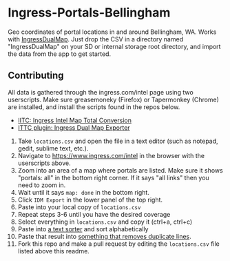 # Ingress-Portals-Bellingham
Geo coordinates of portal locations in and around Bellingham, WA.  Works with [IngressDualMap](https://idm.t.allofti.me/).  Just drop the CSV in a directory named "IngressDualMap" on your SD or internal storage root directory, and import the data from the app to get started.

## Contributing

All data is gathered through the ingress.com/intel page using two userscripts.  Make sure greasemoneky (Firefox) or Tapermonkey (Chrome) are installed, and install the scripts found in the repos below.

* [IITC: Ingress Intel Map Total Conversion](https://github.com/jonatkins/ingress-intel-total-conversion)
* [ITTC plugin: Ingress Dual Map Exporter](https://gist.github.com/OllieTerrance/8547503/raw/dc9663c65e9834cc7f85d0c118999e7df5403836/IngressDualMap.user.js)

1. Take `locations.csv` and open the file in a text editor (such as notepad, gedit, sublime text, etc.).
2.  Navigate to https://www.ingress.com/intel in the browser with the userscripts above.
3.  Zoom into an area of a map where portals are listed.  Make sure it shows "portals: all" in the bottom right corner.  If it says "all links" then you need to zoom in.
4.  Wait until it says `map: done` in the bottom right.
5.  Click `IDM Export` in the lower panel of the top right.
6.  Paste into your local copy of `locations.csv`
7.  Repeat steps 3-6 until you have the desired coverage
8.  Select everything in `locations.csv` and copy it (ctrl+a, ctrl+c)
9.  Paste into [a text sorter](http://textmechanic.com/text-tools/basic-text-tools/sort-text-lines/) and sort alphabetically
10.  Paste that result into [something that removes duplicate lines](http://textmechanic.com/text-tools/basic-text-tools/remove-duplicate-lines/).
11.  Fork this repo and make a pull request by editing the `locations.csv` file listed above this readme.

